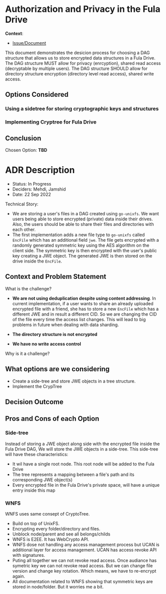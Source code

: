 # Authorization and Privacy in the Fula Drive

[based on https://schubmat.github.io/DecisionCapture/templates/captureTemplate_simple.html]: #

**Context**: 
- [Issue/Document](https://github.com/filecoin-project/gitops-root/issues/)

This document demonstrates the desicion process for choosing a DAG structure that allows us to store encrypted data structures in a Fula Drive. 
The DAG structure MUST allow for privacy (enrcyption), shared read access (decryptable by multiple users). The DAG structure SHOULD allow for directory structure encryption (directory level read access), shared write access.

## Options Considered

### Using a sidetree for storing cryptographic keys and structures


### Implementing Cryptree for Fula Drive


## Conclusion

Chosen Option: **TBD**


# ADR Description

* Status: In Progress
* Deciders: Mehdi, Jamshid
* Date: 22 Sep 2022

Technical Story: 
* We are storing a user's files in a DAG created using `go-unixfs`. We want users being able to store encrypted (private) data inside their drives. Also, the users should be able to share their files and directories with each other.
* The first implementation adds a new file type to `go-unixfs` called `EncFile` which has an additional field `jwe`. The file gets encrypted with a randomly generated symmetric key using the AES algorithm on the client side. The symmetric key is then encrypted with the user's public key creating a JWE object. The generated JWE is then stored on the drive inside the `EncFile`.

## Context and Problem Statement
What is the challenge?

- **We are not using deduplication despite using content addressing**. In current implementation, if a user wants to share an already uploaded encrypted file with a friend, she has to store a new `EncFile` which has a different JWE and in result a different CID. So we are changing the CID of the file every time the access list changes. This will lead to big problems in future when dealing with data sharding.

- **The directory structure is not encrypted**

- **We have no write access control**

Why is it a challenge?
<Description>


## What options are we considering 
* Create a side-tree and store JWE objects in a tree structure.
* Implement the CrypTree
 
## Decision Outcome
<Describe the decision that was choosen>

## Pros and Cons of each Option

### Side-tree
Instead of storing a JWE object along side with the encrypted file inside the Fula Drive DAG, We will store the JWE objects in a side-tree. This side-tree will have these characteristics:

- It wil have a single root node. This root node will be added to the Fula Drive
- The tree represents a mapping between a file's path and its corresponding JWE object(s)
- Every encrypted file in the Fula Drive's private space, will have a unique entry inside this map

### WNFS
WNFS uses same consept of CryptoTree. 
- Build on top of UnixFS. 
- Encrypting every folder/directory and files.
- Unblock node/parent and see all belongs/childs
- WNFS is E2EE. It has WebCrypto API. 
- WNFS dose not handling any access management process but UCAN is additional layer for access management. UCAN has access revoke API with signatures.
- Puting all together we can not revoke read access. Once audiance has symetric key we can not revoke read access. But we can change file version and change key rotation. Which means, we have to re-encrypt again.
- All documentation related to WNFS showing that symmetric keys are stored in node/folder. But it worries me a bit.